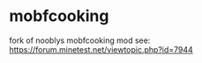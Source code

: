 mobfcooking
===========

fork of nooblys mobfcooking mod
see: https://forum.minetest.net/viewtopic.php?id=7944
